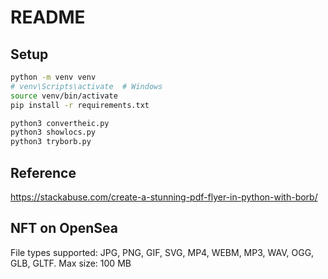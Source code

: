 # README

## Setup
```bash
python -m venv venv
# venv\Scripts\activate  # Windows
source venv/bin/activate
pip install -r requirements.txt

python3 convertheic.py
python3 showlocs.py
python3 tryborb.py
```

## Reference

https://stackabuse.com/create-a-stunning-pdf-flyer-in-python-with-borb/


## NFT on OpenSea

File types supported: JPG, PNG, GIF, SVG, MP4, WEBM, MP3, WAV, OGG, GLB, GLTF. Max size: 100 MB
